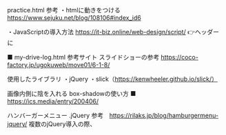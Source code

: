 practice.html
参考
・htmlに動きをつける
https://www.sejuku.net/blog/108106#index_id6

・JavaScriptの導入方法
https://it-biz.online/web-design/script/
👉ヘッダーに<script type="text/javascript" src="〇〇（jsファイルがあるところを）"></script>


■ my-drive-log.html
参考サイト
スライドショーの参考
https://coco-factory.jp/ugokuweb/move01/6-1-8/

使用したライブラリ
・jQuery
・slick（https://kenwheeler.github.io/slick/）


画像内側に陰を入れる
box-shadowの使い方
■ https://ics.media/entry/200406/

ハンバーガーメニュー
.jQuery
参考　https://rilaks.jp/blog/hamburgermenu-jquery/
複数のjQuery導入の際、<script>タグの順番も気をつけないとほかの機能も崩れる

